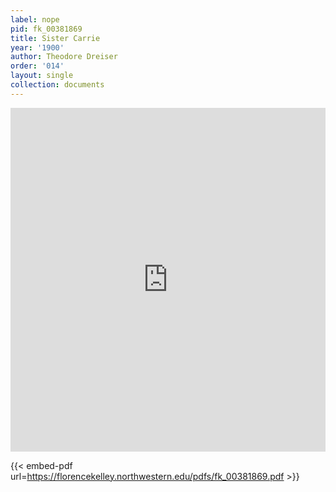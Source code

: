 ```yaml
---
label: nope
pid: fk_00381869
title: Sister Carrie
year: '1900'
author: Theodore Dreiser
order: '014'
layout: single
collection: documents
---
```

<iframe src="https://northwestern.app.box.com/embed/s/03hhxl758j9ilf88nc51w8ohsszoxuqg?sortColumn=date&view=list" width="100%" height="550" frameborder="0" allowfullscreen webkitallowfullscreen msallowfullscreen></iframe>


{{< embed-pdf url=https://florencekelley.northwestern.edu/pdfs/fk_00381869.pdf >}}